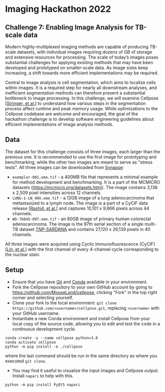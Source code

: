 # Imaging Hackathon 2022
## Challenge 7: Enabling Image Analysis for TB-scale data

Modern highly-multiplexed imaging methods are capable of producing TB-scale datasets, with individual images requiring dozens of GB of storage and extensive resources for processing. The scale of today’s images poses substantial challenges for applying existing methods that may have been developed and prototyped on smaller-scale data. As image sizes keep increasing, a shift towards more efficient implementations may be required.

Central to image analysis is cell segmentation, which aims to localize cells within images. It is a required step for nearly all downstream analyses, and inefficient segmentation methods can therefore present a substantial bottleneck to image processing. In this challenge, we will examine Cellpose [[Stringer, et al.](https://doi.org/10.1038/s41592-020-01018-x)] to understand how various steps in the segmentation process affect runtime and peak memory usage. While optimizations to the Cellpose codebase are welcome and encouraged, the goal of the hackathon challenge is to develop software engineering guidelines about efficient implementations of image analysis methods.

## Data

The dataset for this challenge consists of three images, each larger than the previous one. It is recommended to use the first image for prototyping and benchmarking, while the other two images are meant to serve as "stress tests". All three images can be downloaded from [Synapse](https://www.synapse.org/#!Synapse:syn26848688):

* `exemplar-001.ome.tif` - a 400MB file that represents a minimal example for method development and benchmarking. It is a part of the MCMICRO datasets (https://mcmicro.org/datasets.html). The image contains 3,138 x 2,509 pixel intensities across 12 channels.
* `LUNG-1-LN_40X.ome.tif` - a 12GB image of a lung adenocarcinoma that metastasized to a lymph node. The image is a part of a CyCIF data release [[Rashid, et al.](https://www.nature.com/articles/s41597-019-0332-y)] and captures 10,101 x 9,666 pixels across 44 channels.
* `WD-76845-097.ome.tif` - an 80GB image of primary human colorectal adenocarcinoma. The image is the 97th serial section of a single multi-TB dataset [TNP-SARDANA](https://www.cycif.org/data/tnp-2020/osd-crc-case-1-ffpe-cycif-pilot) and contains 27,120 x 26,139 pixels in 40 channels.

All three images were acquired using Cyclic Immunofluorescence (CyCIF) [[Lin, et al.](https://elifesciences.org/articles/31657)] with the first channel of every 4-channel cycle corresponding to the nuclear stain.

## Setup

* Ensure that you have [Git](https://git-scm.com/) and [Conda](https://docs.conda.io/en/latest/) available in your environment.
* Fork the Cellpose repository to your own GitHub account by going to https://github.com/MouseLand/cellpose, clicking "Fork" in the top right corner and selecting yourself.
* Clone your fork to the local environment: `git clone https://github.com/<username>/cellpose.git`, replacing `<username>` with your GitHub username.
* Instantiate a new Conda environment and install Cellpose from your local copy of the source code, allowing you to edit and test the code in a continuous development cycle.

```
conda create -y --name cellpose python=3.8
conda activate cellpose
python -m pip install -e ./cellpose
```

where the last command should be run in the same directory as where you executed `git clone`.

* You may find it useful to visualize the input images and Cellpose output. Install `napari` to help with this.

```
python -m pip install PyQt5 napari
```
